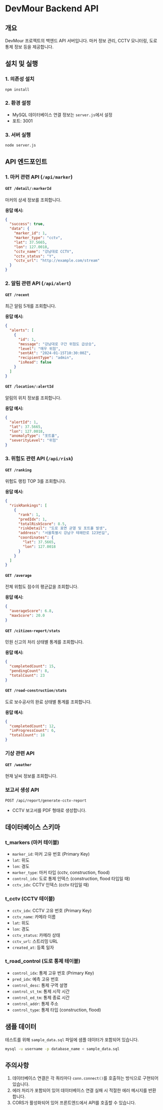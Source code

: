 # DevMour Backend API

## 개요
DevMour 프로젝트의 백엔드 API 서버입니다. 마커 정보 관리, CCTV 모니터링, 도로 통제 정보 등을 제공합니다.

## 설치 및 실행

### 1. 의존성 설치
```bash
npm install
```

### 2. 환경 설정
- MySQL 데이터베이스 연결 정보는 `server.js`에서 설정
- 포트: 3001

### 3. 서버 실행
```bash
node server.js
```

## API 엔드포인트

### 1. 마커 관련 API (`/api/marker`)

#### `GET /detail/:markerId`
마커의 상세 정보를 조회합니다.

**응답 예시:**
```json
{
  "success": true,
  "data": {
    "marker_id": 1,
    "marker_type": "cctv",
    "lat": 37.5665,
    "lon": 127.0018,
    "cctv_name": "강남대로 CCTV",
    "cctv_status": "Y",
    "cctv_url": "http://example.com/stream"
  }
}
```

### 2. 알림 관련 API (`/api/alert`)

#### `GET /recent`
최근 알림 5개를 조회합니다.

**응답 예시:**
```json
{
  "alerts": [
    {
      "id": 1,
      "message": "강남대로 구간 위험도 급상승",
      "level": "매우 위험",
      "sentAt": "2024-01-15T10:30:00Z",
      "recipientType": "admin",
      "isRead": false
    }
  ]
}
```

#### `GET /location/:alertId`
알림의 위치 정보를 조회합니다.

**응답 예시:**
```json
{
  "alertId": 1,
  "lat": 37.5665,
  "lon": 127.0018,
  "anomalyType": "포트홀",
  "severityLevel": "위험"
}
```

### 3. 위험도 관련 API (`/api/risk`)

#### `GET /ranking`
위험도 랭킹 TOP 3를 조회합니다.

**응답 예시:**
```json
{
  "riskRankings": [
    {
      "rank": 1,
      "predIdx": 1,
      "totalRiskScore": 8.5,
      "riskDetail": "도로 표면 균열 및 포트홀 발생",
      "address": "서울특별시 강남구 테헤란로 123번길",
      "coordinates": {
        "lat": 37.5665,
        "lon": 127.0018
      }
    }
  ]
}
```

#### `GET /average`
전체 위험도 점수의 평균값을 조회합니다.

**응답 예시:**
```json
{
  "averageScore": 6.8,
  "maxScore": 20.0
}
```

#### `GET /citizen-report/stats`
민원 신고의 처리 상태별 통계를 조회합니다.

**응답 예시:**
```json
{
  "completedCount": 15,
  "pendingCount": 8,
  "totalCount": 23
}
```

#### `GET /road-construction/stats`
도로 보수공사의 완료 상태별 통계를 조회합니다.

**응답 예시:**
```json
{
  "completedCount": 12,
  "inProgressCount": 6,
  "totalCount": 18
}
```

### 기상 관련 API

#### `GET /weather`
현재 날씨 정보를 조회합니다.

### 보고서 생성 API
```
POST /api/report/generate-cctv-report
```
- CCTV 보고서를 PDF 형태로 생성합니다.

## 데이터베이스 스키마

### t_markers (마커 테이블)
- `marker_id`: 마커 고유 번호 (Primary Key)
- `lat`: 위도
- `lon`: 경도
- `marker_type`: 마커 타입 (cctv, construction, flood)
- `control_idx`: 도로 통제 인덱스 (construction, flood 타입일 때)
- `cctv_idx`: CCTV 인덱스 (cctv 타입일 때)

### t_cctv (CCTV 테이블)
- `cctv_idx`: CCTV 고유 번호 (Primary Key)
- `cctv_name`: 카메라 이름
- `lat`: 위도
- `lon`: 경도
- `cctv_status`: 카메라 상태
- `cctv_url`: 스트리밍 URL
- `created_at`: 등록 일자

### t_road_control (도로 통제 테이블)
- `control_idx`: 통제 고유 번호 (Primary Key)
- `pred_idx`: 예측 고유 번호
- `control_desc`: 통제 구역 설명
- `control_st_tm`: 통제 시작 시간
- `control_ed_tm`: 통제 종료 시간
- `control_addr`: 통제 주소
- `control_type`: 통제 타입 (construction, flood)

## 샘플 데이터

테스트를 위해 `sample_data.sql` 파일에 샘플 데이터가 포함되어 있습니다.

```bash
mysql -u username -p database_name < sample_data.sql
```

## 주의사항

1. 데이터베이스 연결은 각 쿼리마다 `conn.connect()`를 호출하는 방식으로 구현되어 있습니다.
2. 에러 처리가 포함되어 있어 데이터베이스 연결 실패 시 적절한 에러 메시지를 반환합니다.
3. CORS가 활성화되어 있어 프론트엔드에서 API를 호출할 수 있습니다.

